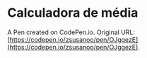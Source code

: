 # Calculadora de média

A Pen created on CodePen.io. Original URL: [https://codepen.io/zsusanoo/pen/OJggezE](https://codepen.io/zsusanoo/pen/OJggezE).


